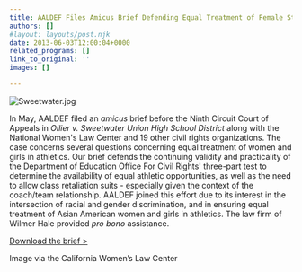 ```yaml
---
title: AALDEF Files Amicus Brief Defending Equal Treatment of Female Student Athletes
authors: []
#layout: layouts/post.njk
date: 2013-06-03T12:00:04+0000
related_programs: []
link_to_original: ''
images: []

---
```

![Sweetwater.jpg](/uploads/Sweetwater-thumb-240x166-868.jpg)

In May, AALDEF filed an _amicus_ brief before the Ninth Circuit Court of Appeals in _Ollier v. Sweetwater Union High School District_ along with the National Women's Law Center and 19 other civil rights organizations. The case concerns several questions concerning equal treatment of women and girls in athletics. Our brief defends the continuing validity and practicality of the Department of Education Office For Civil Rights' three-part test to determine the availability of equal athletic opportunities, as well as the need to allow class retaliation suits - especially given the context of the coach/team relationship. AALDEF joined this effort due to its interest in the intersection of racial and gender discrimination, and in ensuring equal treatment of Asian American women and girls in athletics. The law firm of Wilmer Hale provided _pro bono_ assistance.

[Download the brief >](/uploads/pdf/Ollier%20v.%20%20Sweetwater%20Amicus%20Brief.pdf)

Image via the California Women’s Law Center